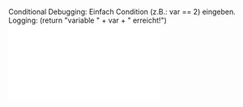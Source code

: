 Conditional Debugging: Einfach Condition (z.B.: var == 2) eingeben.
Logging: (return "variable " + var + " erreicht!")
![](Debugging.pdf)